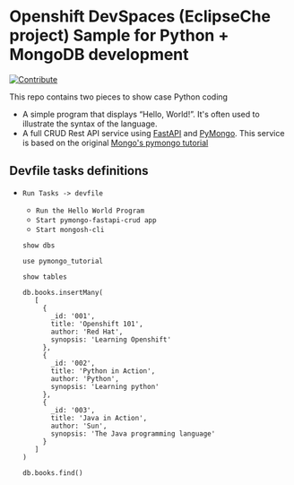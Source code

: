 # Openshift DevSpaces (EclipseChe project) Sample for Python + MongoDB development

[![Contribute](https://www.eclipse.org/che/contribute.svg)](https://{openshift_dev_spaces_url}/#https://{your_git_repository_url})

This repo contains two pieces to show case Python coding
 * A simple program that displays “Hello, World!”. It's often used to illustrate the syntax of the language.
 * A full CRUD Rest API service using [FastAPI](https://fastapi.tiangolo.com/) and [PyMongo](https://pypi.org/project/pymongo/). This service is based on the original [Mongo's pymongo tutorial](https://github.com/mongodb-developer/pymongo-fastapi-crud/tree/main) 

## Devfile tasks definitions

 * `Run Tasks -> devfile`
   * `Run the Hello World Program` 
   * `Start pymongo-fastapi-crud app`
   * `Start mongosh-cli`

   ```shell
   show dbs

   use pymongo_tutorial
   
   show tables
   
   db.books.insertMany(
      [ 
        {
          _id: '001',
          title: 'Openshift 101',
          author: 'Red Hat',
          synopsis: 'Learning Openshift'
        },
        {
          _id: '002',
          title: 'Python in Action',
          author: 'Python',
          synopsis: 'Learning python'
        },
        {
          _id: '003',
          title: 'Java in Action',
          author: 'Sun',
          synopsis: 'The Java programming language'
        }
      ]
   )

   db.books.find()
   ```
